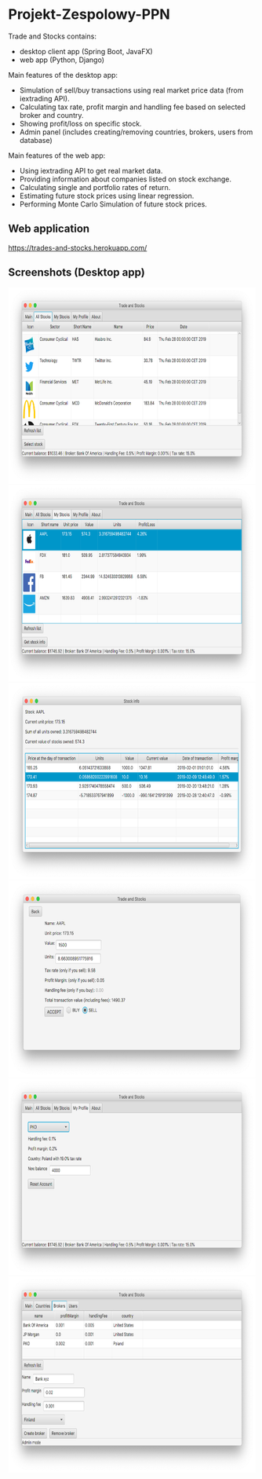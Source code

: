 # Projekt-Zespolowy-PPN
Trade and Stocks contains:

- desktop client app (Spring Boot, JavaFX)
- web app (Python, Django)

Main features of the desktop app:
- Simulation of sell/buy transactions using real market price data (from iextrading API).
- Calculating tax rate, profit margin and handling fee based on selected broker and country.
- Showing profit/loss on specific stock.
- Admin panel (includes creating/removing countries, brokers, users from database)

Main features of the web app:
- Using iextrading API to get real market data.
- Providing information about companies listed on stock exchange.
- Calculating single and portfolio rates of return.
- Estimating future stock prices using linear regression.
- Performing Monte Carlo Simulation of future stock prices.

## Web application
https://trades-and-stocks.herokuapp.com/

## Screenshots (Desktop app)
<img src="screenshots/sc_AllStocks.png" height="400" alt="Screenshot"/>
<img src="screenshots/sc_MyStocks.png" height="400" alt="Screenshot"/>
<img src="screenshots/sc_StockInfo.png" height="400" alt="Screenshot"/>
<img src="screenshots/sc_Sell.png" height="400" alt="Screenshot"/>
<img src="screenshots/sc_ResetAccount.png" height="400" alt="Screenshot"/>
<img src="screenshots/sc_admin_Brokers.png" height="400" alt="Screenshot"/>

